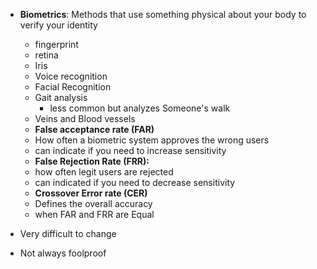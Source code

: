- **Biometrics**: Methods that use something physical about your body to verify your identity
	- fingerprint
	- retina
	- Iris
	- Voice recognition
	- Facial Recognition
	- Gait analysis 
		- less common but analyzes Someone's walk
	- Veins and Blood vessels
	- **False acceptance rate (FAR)**
	- How often a biometric system approves the wrong users
	- can indicate if you need to increase sensitivity
	- **False Rejection Rate (FRR):**
	- how often legit users are rejected
	- can indicated if you need to decrease sensitivity
	- **Crossover Error rate (CER)**
	- Defines the overall accuracy
	- when FAR and FRR are Equal



- Very difficult to change 
- Not always foolproof